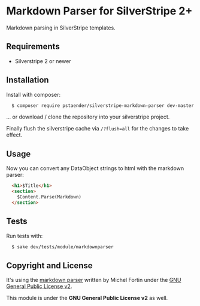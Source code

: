 # Markdown Parser for SilverStripe 2+

Markdown parsing in SilverStripe templates.

## Requirements

 * Silverstripe 2 or newer

## Installation

Install with composer:

```sh
  $ composer require pstaender/silverstripe-markdown-parser dev-master
```

… or download / clone the repository into your silverstripe project.

Finally flush the silverstripe cache via `/?flush=all` for the changes to take effect.

## Usage

Now you can convert any DataObject strings to html with the markdown parser:

```html
  <h1>$Title</h1>
  <section>
    $Content.Parse(Markdown)
  </section>
```

## Tests

Run tests with:

```sh
  $ sake dev/tests/module/markdownparser
```

## Copyright and License

It's using the [markdown parser](https://github.com/michelf/php-markdown/) written by Michel Fortin under the [GNU General Public License v2](http://michelf.ca/projects/php-markdown/license/).

This module is under the **GNU General Public License v2** as well.
